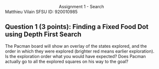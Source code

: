 <center>Assignment 1 - Search</center>
Matthieu Vilain
SFSU ID: 920010985

## Question 1 (3 points): Finding a Fixed Food Dot using Depth First Search

The Pacman board will show an overlay of the states explored, and the order in which they were explored (brighter red means earlier exploration). Is the exploration order what you would have expected? Does Pacman actually go to all the explored squares on his way to the goal?
